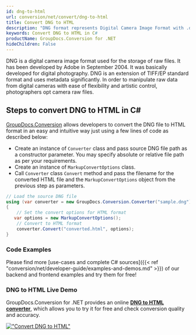 ```yaml
---
id: dng-to-html
url: conversion/net/convert/dng-to-html
title: Convert DNG to HTML
description: "DNG format represents Digital Camera Image Format with .dng extension. Learn how to convert DNG to HTML file programmatically in C# language using GroupDocs.Conversion for .NET library."
keywords: Convert DNG to HTML in C#
productName: GroupDocs.Conversion for .NET
hideChildren: False
---
```


DNG is a digital camera image format used for the storage of raw files. It has been developed by Adobe in September 2004. It was basically developed for digital photography. DNG is an extension of TIFF/EP standard format and uses metadata significantly. In order to manipulate raw data from digital cameras with ease of flexibility and artistic control, photographers opt camera raw files.

## Steps to convert DNG to HTML in C#

[GroupDocs.Conversion](https://products.groupdocs.com/conversion/net) allows developers to convert the DNG file to HTML format in an easy and intuitive way just using a few lines of code as described below:

* Create an instance of `Converter` class and pass source DNG file path as a constructor parameter. You may specify absolute or relative file path as per your requirements. 
* Create an instance of `MarkupConvertOptions` class.
* Call `Converter` class `Convert` method and pass the filename for the converted HTML file and the `MarkupConvertOptions` object from the previous step as parameters.

```csharp
// Load the source DNG file
using (var converter = new GroupDocs.Conversion.Converter("sample.dng"))
{
    // Set the convert options for HTML format
   var options = new MarkupConvertOptions();
    // Convert to HTML format
    converter.Convert("converted.html", options);
}
```

### Code Examples

Please find more [use-cases and complete C# sources]({{< ref "conversion/net/developer-guide/examples-and-demos.md" >}}) of our backend and frontend examples and try them for free!

### DNG to HTML Live Demo

GroupDocs.Conversion for .NET provides an online [**DNG to HTML converter**](https://products.groupdocs.app/conversion/dng-to-html), which allows you to try it for free and check conversion quality and accuracy.

[!["Convert DNG to HTML"](conversion/net/images/convert-to-html/convert-dng-to-html.png)](https://products.groupdocs.app/conversion/dng-to-html)